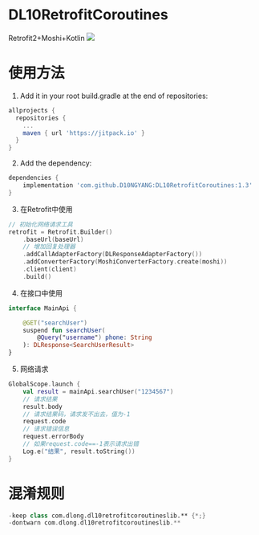 # DL10RetrofitCoroutines
Retrofit2+Moshi+Kotlin
[![](https://jitpack.io/v/D10NGYANG/DL10RetrofitCoroutines.svg)](https://jitpack.io/#D10NGYANG/DL10RetrofitCoroutines)

# 使用方法
1. Add it in your root build.gradle at the end of repositories:
```gradle
allprojects {
  repositories {
    ...
    maven { url 'https://jitpack.io' }
  }
}
```
2. Add the dependency:
```gradle
dependencies {
    implementation 'com.github.D10NGYANG:DL10RetrofitCoroutines:1.3'
}
```
3. 在Retrofit中使用
```kotlin
// 初始化网络请求工具
retrofit = Retrofit.Builder()
    .baseUrl(baseUrl)
    // 增加回复处理器
    .addCallAdapterFactory(DLResponseAdapterFactory())
    .addConverterFactory(MoshiConverterFactory.create(moshi))
    .client(client)
    .build()
```
4. 在接口中使用
```kotlin
interface MainApi {

    @GET("searchUser")
    suspend fun searchUser(
        @Query("username") phone: String
    ): DLResponse<SearchUserResult>
}
```
5. 网络请求
```kotlin
GlobalScope.launch {
    val result = mainApi.searchUser("1234567")
    // 请求结果
    result.body
    // 请求结果码，请求发不出去，值为-1
    request.code
    // 请求错误信息
    request.errorBody
    // 如果request.code==-1表示请求出错
    Log.e("结果", result.toString())
}
```
# 混淆规则
```kotlin
-keep class com.dlong.dl10retrofitcoroutineslib.** {*;}
-dontwarn com.dlong.dl10retrofitcoroutineslib.**
```
